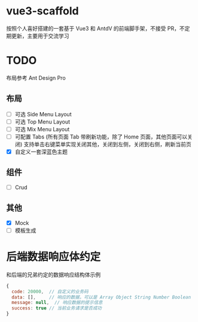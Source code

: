 # vue3-scaffold
按照个人喜好搭建的一套基于 Vue3 和 AntdV 的前端脚手架，不接受 PR，不定期更新，主要用于交流学习

# TODO
布局参考 Ant Design Pro

## 布局
- [ ] 可选 Side Menu Layout
- [ ] 可选 Top Menu Layout
- [ ] 可选 Mix Menu Layout
- [ ] 可配置 Tabs (所有页面 Tab 带刷新功能，除了 Home 页面，其他页面可以关闭) 支持单击右键菜单实现关闭其他，关闭到左侧，关闭到右侧，刷新当前页
- [x] 自定义一套深蓝色主题

## 组件
- [ ] Crud

## 其他
- [X] Mock
- [ ] 模板生成

# 后端数据响应体约定
和后端的兄弟约定的数据响应结构体示例

```js
{
  code: 20000,  // 自定义的业务码
  data: [],     // 响应的数据，可以是 Array Object String Number Boolean
  message: null,  // 响应数据的提示信息
  success: true // 当前业务请求是否成功
}
```